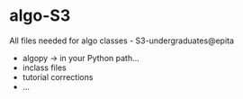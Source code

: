 # algo-S3
All files needed for algo classes - S3-undergraduates@epita

  - algopy -> in your Python path...
  - inclass files
  - tutorial corrections
  - ...
